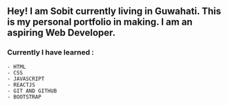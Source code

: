 ## Hey! I am Sobit currently living in Guwahati. This is my personal portfolio in making. I am an aspiring Web Developer.
### Currently I have learned :
```
- HTML
- CSS
- JAVASCRIPT
- REACTJS
- GIT AND GITHUB
- BOOTSTRAP
```